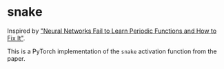 # snake
Inspired by ["Neural Networks Fail to Learn Periodic Functions and How to Fix It"](https://arxiv.org/abs/2006.08195).

This is a PyTorch implementation of the `snake` activation function from the paper.
